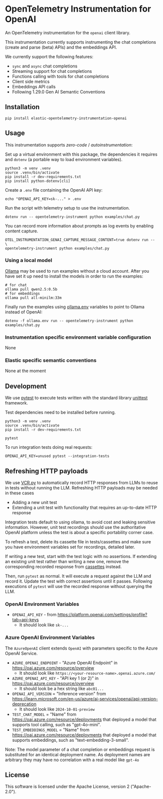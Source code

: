 # OpenTelemetry Instrumentation for OpenAI

An OpenTelemetry instrumentation for the `openai` client library.

This instrumentation currently supports instrumenting the chat completions (create and parse (beta) APIs) and the embeddings API.

We currently support the following features:
- `sync` and `async` chat completions
- Streaming support for chat completions
- Functions calling with tools for chat completions
- Client side metrics
- Embeddings API calls
- Following 1.29.0 Gen AI Semantic Conventions

## Installation

```
pip install elastic-opentelemetry-instrumentation-openai
```

## Usage

This instrumentation supports *zero-code* / *autoinstrumentation*:

Set up a virtual environment with this package, the dependencies it requires
and `dotenv` (a portable way to load environment variables).
```
python3 -m venv .venv
source .venv/bin/activate
pip install -r dev-requirements.txt
pip install python-dotenv[cli]
```

Create a `.env` file containing the OpenAI API key:

```
echo "OPENAI_API_KEY=sk-..." > .env
```

Run the script with telemetry setup to use the instrumentation.

```
dotenv run -- opentelemetry-instrument python examples/chat.py
```

You can record more information about prompts as log events by enabling content capture.
```
OTEL_INSTRUMENTATION_GENAI_CAPTURE_MESSAGE_CONTENT=true dotenv run -- \
opentelemetry-instrument python examples/chat.py
```

### Using a local model

[Ollama](https://ollama.com/) may be used to run examples without a cloud account. After you have set it up
need to install the models in order to run the examples:

```
# for chat
ollama pull qwen2.5:0.5b
# for embeddings
ollama pull all-minilm:33m
```

Finally run the examples using [ollama.env](ollama.env) variables to point to Ollama instead of OpenAI:

```
dotenv -f ollama.env run -- opentelemetry-instrument python examples/chat.py
```

### Instrumentation specific environment variable configuration

None

### Elastic specific semantic conventions

None at the moment

## Development

We use [pytest](https://docs.pytest.org/en/stable/) to execute tests written with the standard
library [unittest](https://docs.python.org/3/library/unittest.html) framework.

Test dependencies need to be installed before running.

```
python3 -m venv .venv
source .venv/bin/activate
pip install -r dev-requirements.txt

pytest
```

To run integration tests doing real requests:

```
OPENAI_API_KEY=unused pytest --integration-tests
```

## Refreshing HTTP payloads

We use [VCR.py](https://vcrpy.readthedocs.io/en/latest/) to automatically record HTTP responses from
LLMs to reuse in tests without running the LLM. Refreshing HTTP payloads may be needed in these
cases

- Adding a new unit test
- Extending a unit test with functionality that requires an up-to-date HTTP response

Integration tests default to using ollama, to avoid cost and leaking sensitive information.
However, unit test recordings should use the authoritative OpenAI platform unless the test is
about a specific portability corner case.

To refresh a test, delete its cassette file in tests/cassettes and make sure you have environment
variables set for recordings, detailed later.

If writing a new test, start with the test logic with no assertions. If extending an existing unit test
rather than writing a new one, remove the corresponding recorded response from [cassettes](./tests/cassettes/)
instead.

Then, run `pytest` as normal. It will execute a request against the LLM and record it. Update the
test with correct assertions until it passes. Following executions of `pytest` will use the recorded
response without querying the LLM.

### OpenAI Environment Variables

* `OPENAI_API_KEY` - from https://platform.openai.com/settings/profile?tab=api-keys
  * It should look like `sk-...` 

### Azure OpenAI Environment Variables

The `AzureOpenAI` client extends `OpenAI` with parameters specific to the Azure OpenAI Service.

* `AZURE_OPENAI_ENDPOINT` - "Azure OpenAI Endpoint" in https://oai.azure.com/resource/overview
  * It should look like `https://<your-resource-name>.openai.azure.com/`
* `AZURE_OPENAI_API_KEY` - "API key 1 (or 2)" in https://oai.azure.com/resource/overview
  * It should look be a hex string like `abc01...`
* `OPENAI_API_VERSION` = "Inference version" from https://learn.microsoft.com/en-us/azure/ai-services/openai/api-version-deprecation
  * It should look like `2024-10-01-preview`
* `TEST_CHAT_MODEL` = "Name" from https://oai.azure.com/resource/deployments that deployed a model
  that supports tool calling, such as "gpt-4o-mini".
* `TEST_EMBEDDINGS_MODEL` = "Name" from https://oai.azure.com/resource/deployments that deployed a
  model that supports embeddings, such as "text-embedding-3-small".

Note: The model parameter of a chat completion or embeddings request is substituted for an identical
deployment name. As deployment names are arbitrary they may have no correlation with a real model
like `gpt-4o`

## License

This software is licensed under the Apache License, version 2 ("Apache-2.0").

